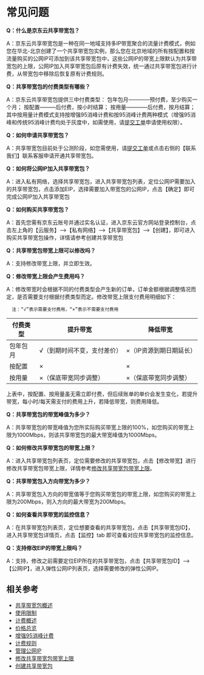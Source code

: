 # 常见问题

**Q：什么是京东云共享带宽包？**

A：京东云共享带宽包是一种在同一地域支持多IP带宽聚合的流量计费模式，例如您在华北-北京创建了一个共享带宽包实例，那么您在北京地域的所有按配置和按流量购买的公网IP可添加到该共享带宽包中，这些公网IP的带宽上限默认为共享带宽包的上限，公网IP加入共享带宽包后原有计费失效，统一通过共享带宽包进行计费，从带宽包中移除后恢复原有计费规则。

**Q：共享带宽包的付费类型有哪些？**

A：京东云共享带宽包提供三中付费类型：
包年包月————预付费，至少购买一个月；
按配置———后付费，按小时结算；
按用量————后付费，按月结算；
其中按用量计费模式支持按增强95消峰计费和按95消峰计费两种模式（增强95消峰和传统95消峰计费均处于灰度中，如需使用，请[提交工单](https://ticket.jdcloud.com/applyorder/submit)申请使用权限）。

**Q：如何申请共享带宽包？**

A：共享带宽包目前处于公测阶段，如您需使用，请[提交工单](https://ticket.jdcloud.com/applyorder/submit)或点击右侧的【联系我们】联系客服申请开通共享带宽包。

**Q：如何将公网IP加入共享带宽包？**

A：进入私有网络，选择共享带宽包，进入共享带宽包列表，定位公网IP需要加入的共享带宽包，点击添加EIP，选择需要加入带宽包的公网IP，点击【确定】即可完成公网IP加入共享带宽包

**Q：如何购买共享带宽包？**

A：首先您需有京东云账号并通过实名认证，进入京东云官方网站登录控制台，点击左上角的【云服务】-->【私有网络】-->【共享带宽包】-->【创建】，即可进入购买共享带宽包操作，详情请参考创建共享带宽包


**Q：共享带宽包带宽上限可以修改吗？**

A：支持修改带宽上限，并立即生效。


**Q：修改带宽上限会产生费用吗？**

A：修改带宽时会根据不同的付费类型会产生新的订单，订单金额根据调整情况而定，是否需要支付根据付费类型而定。修改带宽上限支付费用明细如下：
      
      注：“√”表示需要支付费用，“×”表示不需要支付费用
      
|付费类型 | 提升带宽|降低带宽|
| --- | --- | --- |
|包年包月 | √（到期时间不变，支付差价）|×（IP资源到期日期延长）|
|按配置 | ×|×|
|按用量 | ×（保底带宽同步调整）|×（保底带宽同步调整）|

上表中，按配置、按用量虽无需立即付费，但后续账单的单价会发生变化，若提升带宽，每小时/每天需支付的费用上升，若降低带宽，则费用降低。

**Q：共享带宽包的带宽峰值为多少？**

A：共享带宽包的带宽峰值为您所实际购买带宽上限的100%，如您购买的带宽上限为1000Mbps，则该共享带宽包的最大带宽峰值为1000Mbps。

**Q：如何修改共享带宽包的带宽上限？**

A：进入共享带宽包列表页，定位需要修改的共享带宽包，点击【修改带宽】进行修改共享带宽包带宽上限，详情参考[修改共享带宽包带宽上限](../Operation-Guide/Modify-Bwp.md)。

**Q：共享带宽包入方向带宽为多少？**

A：共享带宽包入方向的带宽值等于您购买带宽包的带宽上限，如您购买的带宽上限为200Mbps，则入方向的最大带宽为200Mbps。

**Q：如何查看共享带宽的监控信息？**

A：在共享带宽包列表页，定位想要查看的共享带宽包，点击【共享带宽包ID】，进入共享带宽包详情页，点击【监控】tab 即可查看对应共享带宽包的监控信息。



**Q：支持修改EIP的带宽上限吗？**

A：支持，修改之前需要定位EIP所在的共享带宽包，点击【共享带宽包ID】-->【公网IP】，进入弹性公网IP列表页，选择需要修改的弹性公网IP。

## 相关参考
- [共享带宽包概述](../Introductions/Bwp-Introduction.md)
- [使用限制](../Introduction/Restrictions.md)
- [计费概述](../Pricing/Billing-Overview.md)
- [价格总览](../Pricing/Price-Overview.md)
- [增强95消峰计费](../Pricing/Charge-By-Usage/Top5-Eliminate.md)
- [计费规则](../Pricing/Billed-Rules.md)
- [管理公网IP](../Getting-Started/Manage-Public-IP.md)
- [修改共享带宽包带宽上限](../Operation-Guide/Modify-Bwp.md)
- [创建共享带宽包](../Operation-Guide/Create-Bwp.md)
